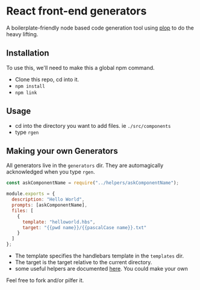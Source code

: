 # React front-end generators

A boilerplate-friendly node based code generation tool
using [plop](https://plopjs.com/) to do the heavy lifting.

## Installation

To use this, we'll need to make this a global npm command.

- Clone this repo, cd into it.
- `npm install`
- `npm link`

## Usage

- cd into the directory you want to add files. ie `./src/components`
- type `rgen`

## Making your own Generators

All generators live in the `generators` dir. They are automagically acknowledged when you type `rgen`.

```js
const askComponentName = require("../helpers/askComponentName");

module.exports = {
  description: "Hello World",
  prompts: [askComponentName],
  files: [
    {
      template: "helloworld.hbs",
      target: "{{pwd name}}/{{pascalCase name}}.txt"
    }
  ]
};
```

- The template specifies the handlebars template in the `templates` dir.
- The target is the target relative to the current directory.
- some useful helpers are documented [here](https://github.com/plopjs/plop#built-in-helpers). You could make your own

Feel free to fork and/or pilfer it.
